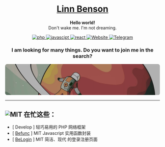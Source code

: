 <h1 align="center">
    <a href="https://github.com/LinnBenson/BeFunc">
        Linn Benson
    </a>
</h1>
<p align="center">
    <strong>Hello world!</strong>
    <br />
    Don't wake me. I'm not dreaming.
</p>
<p align="center">
    <a href="">
        <img src="https://img.shields.io/badge/study-PHP-blue?style=for-the-badge&logo=php&logoColor=%23F3F3F3&labelColor=%231f2328&color=%231f883d" alt="php" />
    </a>
    <a href="">
        <img src="https://img.shields.io/badge/study-javascipt-blue?style=for-the-badge&logo=javascipt&logoColor=%23F3F3F3&labelColor=%231f2328&color=%231f883d" alt="javascipt" />
    </a>
    <a href="">
        <img src="https://img.shields.io/badge/study-react-blue?style=for-the-badge&logo=react&logoColor=%23F3F3F3&labelColor=%231f2328&color=%231f883d" alt="react" />
    </a>
    <a href="https://bemiun.com">
        <img src="https://img.shields.io/badge/SITE-BEMIUN-blue?style=for-the-badge&logo=coursera&logoColor=%23F3F3F3&labelColor=%231f2328&color=%231f883d" alt="Website" />
    </a>
    <a href="https://t.me/Beichuan">
        <img src="https://img.shields.io/badge/TG-beichuan-blue?style=for-the-badge&logo=telegram&logoColor=%23F3F3F3&labelColor=%231f2328&color=%231f883d" alt="Telegram" />
    </a>
</p>
<h3 align="center">
    I am looking for many things. Do you want to join me in the search?
</h3>
<img src="slogan.png" alt="Slogan" />

---
## ![MIT](https://img.shields.io/badge/license-MIT-blue?style=flat&logo=git&logoColor=%23F3F3F3&labelColor=%231f2328&color=%231f883d) 在忙这些：
- [ Develop ] 轻巧易用的 PHP 网络框架
- [ [Befunc](https://github.com/LinnBenson/BeFunc) ] MIT Javascript 实用函数封装
- [ [BeLogin](https://github.com/LinnBenson/BeLogin) ] MIT 简洁、现代 的登录注册页面